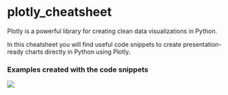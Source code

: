 # plotly_cheatsheet
Plotly is a powerful library for creating clean data visualizations in Python.
 
In this cheatsheet you will find useful code snippets to create presentation-ready charts directly in Python using Plotly.

### Examples created with the code snippets

<img src="/plots/Scatter-LifeExpectancy-GDPPerCap"></img>